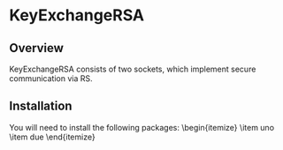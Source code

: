 # KeyExchangeRSA
## Overview
KeyExchangeRSA consists of two sockets, which implement secure communication via RS.

## Installation
You will need to install the following packages:
 \begin{itemize}
 \item uno
 \item due
 \end{itemize}
